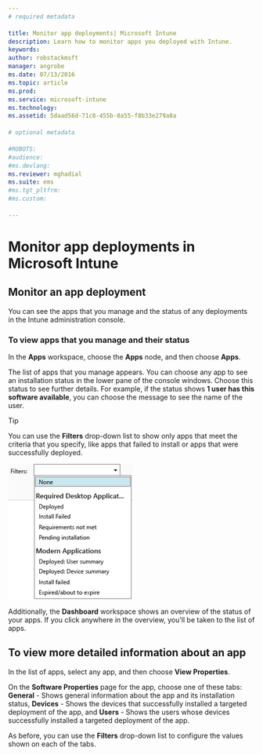 ```yaml
---
# required metadata

title: Monitor app deployments| Microsoft Intune
description: Learn how to monitor apps you deployed with Intune.
keywords:
author: robstackmsft
manager: angrobe
ms.date: 07/13/2016
ms.topic: article
ms.prod:
ms.service: microsoft-intune
ms.technology:
ms.assetid: 5daad56d-71c8-455b-8a55-f8b33e279a8a

# optional metadata

#ROBOTS:
#audience:
#ms.devlang:
ms.reviewer: mghadial
ms.suite: ems
#ms.tgt_pltfrm:
#ms.custom:

---
```



# Monitor app deployments in Microsoft Intune

## Monitor an app deployment
You can see the apps that you manage and the status of any deployments in the Intune administration console.

### To view apps that you manage and their status
In the **Apps** workspace, choose the **Apps** node, and then choose **Apps**.

The list of apps that you manage appears. You can choose any app to see an installation status in the lower pane of the console windows. Choose this status to see further details. For example, if the status shows **1 user has this software available**, you can choose the message to see the name of the user.

> [!TIP]
> You can use the **Filters** drop-down list to show only apps that meet the criteria that you specify, like apps that failed to install or apps that were successfully deployed.
>
> ![App filters example](./media/app-filters.png)

Additionally, the **Dashboard** workspace shows an overview of the status of your apps. If you click anywhere in the overview, you'll be taken to the list of apps.

## To view more detailed information about an app
In the list of apps, select any app, and then choose **View Properties**.

On the **Software Properties** page for the app, choose one of these tabs: **General** - Shows general information about the app and its installation status, **Devices** - Shows the devices that successfully installed a targeted deployment of the app, and **Users** - Shows the users whose devices successfully installed a targeted deployment of the app.

As before, you can use the **Filters** drop-down list to configure the values shown on each of the tabs.
